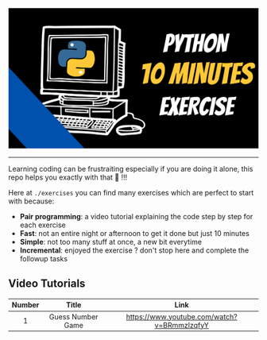 <div align="center">
  <img src="./logo.svg"><br>
</div>

---

Learning coding can be frustraiting especially if you are doing it alone, this repo helps you exactly with that 💪 !!!

Here at `./exercises` you can find many exercises which are perfect to start with because:

- **Pair programming**: a video tutorial explaining the code step by step for each exercise
- **Fast**: not an entire night or afternoon to get it done but just 10 minutes
- **Simple**: not too many stuff at once, a new bit everytime 
- **Incremental**: enjoyed the exercise ? don't stop here and complete the followup tasks

## Video Tutorials

| Number  | Title | Link  |
| :-----: | :---: | :---: |
| 1 | Guess Number Game  | https://www.youtube.com/watch?v=BRmmzlzqfyY |
